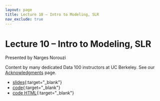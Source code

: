 ```yaml
---
layout: page
title: Lecture 10 – Intro to Modeling, SLR
nav_exclude: true
---
```


# Lecture 10 – Intro to Modeling, SLR

Presented by Narges Norouzi

Content by many dedicated Data 100 instructors at UC Berkeley. See our [Acknowledgments](../../acks) page.

- [slides](https://docs.google.com/presentation/d/10yDDiJGWhNdOG5K7WpHqYtT39mkI4RvnqKxYS00i6ls/edit?usp=sharing){:target="_blank"}
- [code](https://data100.datahub.berkeley.edu/hub/user-redirect/git-pull?repo=https%3A%2F%2Fgithub.com%2FDS-100%2Ffa24-student&urlpath=lab%2Ftree%2Ffa24-student%2Flecture%2Flec10%2Flec10.ipynb&branch=main){:target="_blank"}
- [code HTML](../../resources/assets/lectures/lec10/lec10.html){:target="_blank"}
<!-- - [recording](https://youtu.be/vLEzw6prH5U) -->
